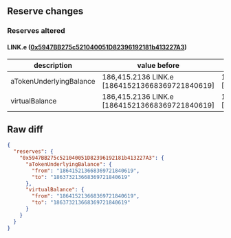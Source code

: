 ## Reserve changes

### Reserves altered

#### LINK.e ([0x5947BB275c521040051D82396192181b413227A3](https://snowtrace.io/address/0x5947BB275c521040051D82396192181b413227A3))

| description | value before | value after |
| --- | --- | --- |
| aTokenUnderlyingBalance | 186,415.2136 LINK.e [186415213668369721840619] | 186,373.2136 LINK.e [186373213668369721840619] |
| virtualBalance | 186,415.2136 LINK.e [186415213668369721840619] | 186,373.2136 LINK.e [186373213668369721840619] |


## Raw diff

```json
{
  "reserves": {
    "0x5947BB275c521040051D82396192181b413227A3": {
      "aTokenUnderlyingBalance": {
        "from": "186415213668369721840619",
        "to": "186373213668369721840619"
      },
      "virtualBalance": {
        "from": "186415213668369721840619",
        "to": "186373213668369721840619"
      }
    }
  }
}
```